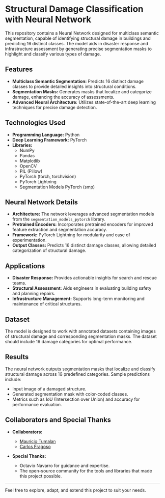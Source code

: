 # Structural Damage Classification with Neural Network

This repository contains a Neural Network designed for multiclass semantic segmentation, capable of identifying structural damage in buildings and predicting 16 distinct classes. The model aids in disaster response and infrastructure assessment by generating precise segmentation masks to highlight and classify various types of damage.

## Features
- **Multiclass Semantic Segmentation:** Predicts 16 distinct damage classes to provide detailed insights into structural conditions.
- **Segmentation Masks:** Generates masks that localize and categorize damage, enhancing the accuracy of assessments.
- **Advanced Neural Architecture:** Utilizes state-of-the-art deep learning techniques for precise damage detection.

## Technologies Used
- **Programming Language:** Python
- **Deep Learning Framework:** PyTorch
- **Libraries:**
  - NumPy
  - Pandas
  - Matplotlib
  - OpenCV
  - PIL (Pillow)
  - PyTorch (torch, torchvision)
  - PyTorch Lightning
  - Segmentation Models PyTorch (smp)

## Neural Network Details
- **Architecture:** The network leverages advanced segmentation models from the `segmentation_models_pytorch` library.
- **Pretrained Encoders:** Incorporates pretrained encoders for improved feature extraction and segmentation accuracy.
- **Framework:** PyTorch Lightning for modularity and ease of experimentation.
- **Output Classes:** Predicts 16 distinct damage classes, allowing detailed categorization of structural damage.

## Applications
- **Disaster Response:** Provides actionable insights for search and rescue teams.
- **Structural Assessment:** Aids engineers in evaluating building safety and planning repairs.
- **Infrastructure Management:** Supports long-term monitoring and maintenance of critical structures.

## Dataset
The model is designed to work with annotated datasets containing images of structural damage and corresponding segmentation masks. The dataset should include 16 damage categories for optimal performance.

## Results
The neural network outputs segmentation masks that localize and classify structural damage across 16 predefined categories. Sample predictions include:
- Input image of a damaged structure.
- Generated segmentation mask with color-coded classes.
- Metrics such as IoU (Intersection over Union) and accuracy for performance evaluation.

## Collaborators and Special Thanks
- **Collaborators:**
  - [Mauricio Tumalan](https://github.com/mtumalan)
  - [Carlos Fragoso](https://github.com/carlosfragoso21)

- **Special Thanks:**
  - Octavio Navarro for guidance and expertise.
  - The open-source community for the tools and libraries that made this project possible.

---

Feel free to explore, adapt, and extend this project to suit your needs.